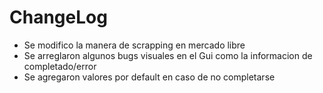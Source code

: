 # ChangeLog

- Se modifico la manera de scrapping en mercado libre
- Se arreglaron algunos bugs visuales en el Gui como la informacion de completado/error
- Se agregaron valores por default en caso de no completarse
